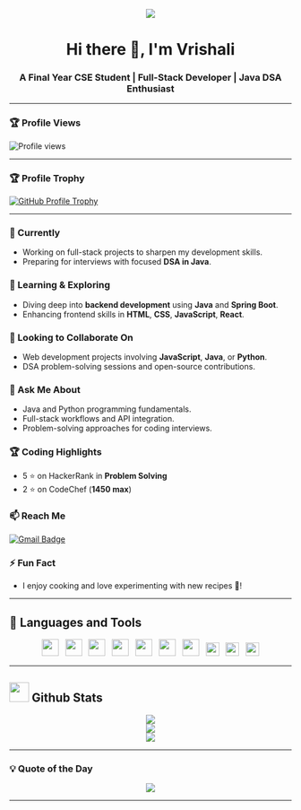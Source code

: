 <p align="center">
  <a href="https://github.com/Vrishali34">
    <img src="https://readme-typing-svg.herokuapp.com/?lines=Full-Stack%20Web%20Developer;DSA%20Enthusiast;Java%20and%20Python%20Lover;Always%20Learning%20New%20Things...&center=true&width=500&height=75">
  </a>
</p>

<h1 align="center">Hi there 👋, I'm Vrishali </h1>
<h3 align="center">A Final Year CSE Student | Full-Stack Developer | Java DSA Enthusiast</h3>

---

### 🏆 Profile Views  
![Profile views](https://komarev.com/ghpvc/?username=vrishali-jadhav&color=brightgreen)

---
### 🏆 Profile Trophy  
<p align="left">
  <a href="https://github.com/ryo-ma/github-profile-trophy">
    <img src="https://github-profile-trophy.vercel.app/?username=Vrishali34&theme=flat&row=1&margin-w=10" alt="GitHub Profile Trophy" />
  </a>
</p>

---

### 🔭 Currently
- Working on full-stack projects to sharpen my development skills.
- Preparing for interviews with focused **DSA in Java**.

### 🌱 Learning & Exploring
- Diving deep into **backend development** using **Java** and **Spring Boot**.
- Enhancing frontend skills in **HTML**, **CSS**, **JavaScript**, **React**.

### 👯 Looking to Collaborate On
- Web development projects involving **JavaScript**, **Java**, or **Python**.
- DSA problem-solving sessions and open-source contributions.

### 💬 Ask Me About
- Java and Python programming fundamentals.
- Full-stack workflows and API integration.
- Problem-solving approaches for coding interviews.

### 🏆 Coding Highlights
- 5 ⭐ on HackerRank in **Problem Solving**
- 2 ⭐ on CodeChef (**1450 max**)

### 📫 Reach Me
[![Gmail Badge](https://img.shields.io/badge/-jvrishali1@gmail.com-c14438?style=flat&logo=Gmail&logoColor=white&link=mailto:jvrishali1@gmail.com)](mailto:jvrishali1@gmail.com)

### ⚡ Fun Fact
- I enjoy cooking and love experimenting with new recipes 🍲!

---




## 🚀 Languages and Tools

<p align="center">
  <img src="https://cdn.jsdelivr.net/gh/devicons/devicon/icons/java/java-original.svg" width="30px" />
  &nbsp;
  <img src="https://cdn.jsdelivr.net/gh/devicons/devicon/icons/python/python-original.svg" width="30px" />
  &nbsp;
  <img src="https://cdn.jsdelivr.net/gh/devicons/devicon/icons/javascript/javascript-original.svg" width="30px" />
  &nbsp;
  <img src="https://cdn.jsdelivr.net/gh/devicons/devicon/icons/react/react-original.svg" width="30px" />
  &nbsp;
  <img src="https://cdn.jsdelivr.net/gh/devicons/devicon/icons/html5/html5-original.svg" width="30px" />
  &nbsp;
  <img src="https://cdn.jsdelivr.net/gh/devicons/devicon/icons/css3/css3-original.svg" width="30px" />
  &nbsp;
  <img src="https://cdn.jsdelivr.net/gh/devicons/devicon/icons/nodejs/nodejs-original.svg" width="30px" />
  &nbsp;
  <img src="https://cdn.jsdelivr.net/gh/devicons/devicon/icons/mongodb/mongodb-original.svg" width="24px" />
  &nbsp;
  <img src="https://cdn.jsdelivr.net/gh/devicons/devicon/icons/git/git-original.svg" width="24px" />
  &nbsp;
  <img src="https://cdn.jsdelivr.net/gh/devicons/devicon/icons/github/github-original.svg" width="24px" />
</p>


---


## <img src="https://media.giphy.com/media/iY8CRBdQXODJSCERIr/giphy.gif" width="35"><b>  Github Stats </b> 

<p align="center">
  <img src="https://github-readme-stats.vercel.app/api?username=Vrishali34&show_icons=true&count_private=true&hide=prs&title_color=0044ff&text_color=333&icon_color=0044ff&bg_color=ffffff&hide_border=true" />
  <br/>
  <img src="https://github-readme-stats.vercel.app/api/top-langs/?username=Vrishali34&layout=compact&title_color=0044ff&text_color=333&bg_color=ffffff&hide_border=true" />
  <br/>
  <a href="https://git.io/streak-stats">
    <img src="https://github-readme-streak-stats.herokuapp.com?user=Vrishali34&theme=default&hide_border=true" />
  </a>
</p>

---

### 💡 Quote of the Day

<p align="center">
  <img src="https://img.shields.io/badge/💬%20Quote-Consistency%20is%20the%20key-blueviolet?style=for-the-badge" />
</p>

---
